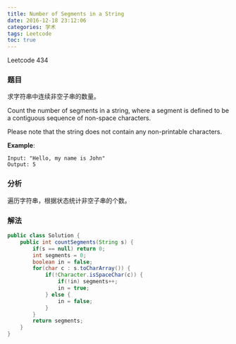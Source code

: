 ```yaml
---
title: Number of Segments in a String
date: 2016-12-18 23:12:06
categories: 学术
tags: Leetcode
toc: true
---
```


Leetcode 434

### 题目

求字符串中连续非空子串的数量。

Count the number of segments in a string, where a segment is defined to be a contiguous sequence of non-space characters.

Please note that the string does not contain any non-printable characters.

__Example__:

```
Input: "Hello, my name is John"
Output: 5
```

### 分析

遍历字符串，根据状态统计非空子串的个数。

### 解法

```java
public class Solution {
    public int countSegments(String s) {
        if(s == null) return 0;
        int segments = 0;
        boolean in = false;
        for(char c : s.toCharArray()) {
            if(!Character.isSpaceChar(c)) {
                if(!in) segments++;
                in = true;
            } else {
                in = false;
            }
        }
        return segments;
    }
}
```